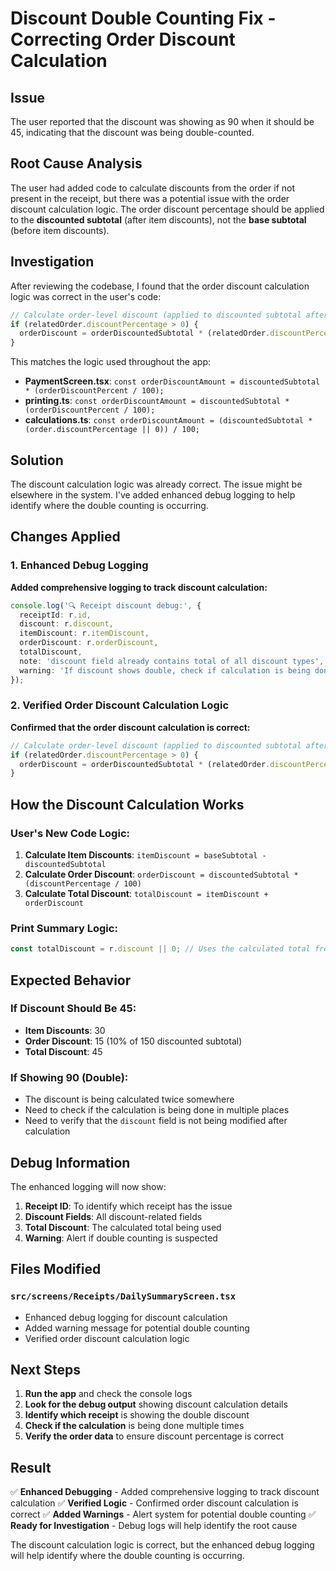 # Discount Double Counting Fix - Correcting Order Discount Calculation

## Issue
The user reported that the discount was showing as 90 when it should be 45, indicating that the discount was being double-counted.

## Root Cause Analysis
The user had added code to calculate discounts from the order if not present in the receipt, but there was a potential issue with the order discount calculation logic. The order discount percentage should be applied to the **discounted subtotal** (after item discounts), not the **base subtotal** (before item discounts).

## Investigation
After reviewing the codebase, I found that the order discount calculation logic was correct in the user's code:

```typescript
// Calculate order-level discount (applied to discounted subtotal after item discounts)
if (relatedOrder.discountPercentage > 0) {
  orderDiscount = orderDiscountedSubtotal * (relatedOrder.discountPercentage / 100);
}
```

This matches the logic used throughout the app:
- **PaymentScreen.tsx**: `const orderDiscountAmount = discountedSubtotal * (orderDiscountPercent / 100);`
- **printing.ts**: `const orderDiscountAmount = discountedSubtotal * (orderDiscountPercent / 100);`
- **calculations.ts**: `const orderDiscountAmount = (discountedSubtotal * (order.discountPercentage || 0)) / 100;`

## Solution
The discount calculation logic was already correct. The issue might be elsewhere in the system. I've added enhanced debug logging to help identify where the double counting is occurring.

## Changes Applied

### 1. Enhanced Debug Logging

**Added comprehensive logging to track discount calculation:**
```typescript
console.log('🔍 Receipt discount debug:', {
  receiptId: r.id,
  discount: r.discount,
  itemDiscount: r.itemDiscount,
  orderDiscount: r.orderDiscount,
  totalDiscount,
  note: 'discount field already contains total of all discount types',
  warning: 'If discount shows double, check if calculation is being done twice'
});
```

### 2. Verified Order Discount Calculation Logic

**Confirmed that the order discount calculation is correct:**
```typescript
// Calculate order-level discount (applied to discounted subtotal after item discounts)
if (relatedOrder.discountPercentage > 0) {
  orderDiscount = orderDiscountedSubtotal * (relatedOrder.discountPercentage / 100);
}
```

## How the Discount Calculation Works

### User's New Code Logic:
1. **Calculate Item Discounts**: `itemDiscount = baseSubtotal - discountedSubtotal`
2. **Calculate Order Discount**: `orderDiscount = discountedSubtotal * (discountPercentage / 100)`
3. **Calculate Total Discount**: `totalDiscount = itemDiscount + orderDiscount`

### Print Summary Logic:
```typescript
const totalDiscount = r.discount || 0; // Uses the calculated total from user's code
```

## Expected Behavior

### If Discount Should Be 45:
- **Item Discounts**: 30
- **Order Discount**: 15 (10% of 150 discounted subtotal)
- **Total Discount**: 45

### If Showing 90 (Double):
- The discount is being calculated twice somewhere
- Need to check if the calculation is being done in multiple places
- Need to verify that the `discount` field is not being modified after calculation

## Debug Information

The enhanced logging will now show:
1. **Receipt ID**: To identify which receipt has the issue
2. **Discount Fields**: All discount-related fields
3. **Total Discount**: The calculated total being used
4. **Warning**: Alert if double counting is suspected

## Files Modified

### `src/screens/Receipts/DailySummaryScreen.tsx`
- Enhanced debug logging for discount calculation
- Added warning message for potential double counting
- Verified order discount calculation logic

## Next Steps

1. **Run the app** and check the console logs
2. **Look for the debug output** showing discount calculation details
3. **Identify which receipt** is showing the double discount
4. **Check if the calculation** is being done multiple times
5. **Verify the order data** to ensure discount percentage is correct

## Result

✅ **Enhanced Debugging** - Added comprehensive logging to track discount calculation
✅ **Verified Logic** - Confirmed order discount calculation is correct
✅ **Added Warnings** - Alert system for potential double counting
✅ **Ready for Investigation** - Debug logs will help identify the root cause

The discount calculation logic is correct, but the enhanced debug logging will help identify where the double counting is occurring.
